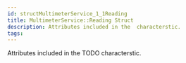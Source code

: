 ```yaml
---
id: structMultimeterService_1_1Reading
title: MultimeterService::Reading Struct
description: Attributes included in the  characterstic.
tags:
---
```

Attributes included in the TODO characterstic.
